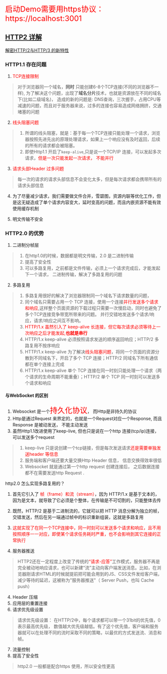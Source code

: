 
<font size=5 color=red>启动Demo需要用https协议： https://localhost:3001</font>
## [HTTP2 详解](https://juejin.im/post/5b88a4f56fb9a01a0b31a67e)
   [解密HTTP/2与HTTP/3 的新特性](https://juejin.im/post/5d9abde7e51d4578110dc77f?utm_source=gold_browser_extension)
### HTTP1.1 存在问题

1. <font color=red>TCP连接限制</font>

>对于浏览器同一个域名，**同时** 只能创建6-8个TCP连接(不同的浏览器不一样), 为了解决这个问题，出现了**域名分片**技术，也就是资源放在不同的域名下(比如二级域名)， 造成的新的问题是: DNS查询，三次握手，占用CPU等减速的问题，而且对于服务器来说，过多的连接也容易造成网络拥挤，交通堵塞的问题

2. <font color=red>线头阻塞问题</font> 

> 1. 所谓的线头阻塞，就是：基于每一个TCP连接只能处理一个请求，浏览器按照先进先出的原理处理请求，如果上一个响应没有及时返回，后续的所有的请求都会被阻塞。
> 2. 即使Http1.1 开启了`keep-alive`,只是说一个TCP/IP 连接，可以发起多次请求，<font color=red>但是一次只能发起一次请求， 不能并行</font>

3. <font color=red>请求头部Header 过多问题</font>  

> 每一次的请求的请求头部信息不会变化太多，但是每次请求都会携带所有的请求头部信息

4. 为了尽量减少请求，我们需要做文件合并，雪碧图，资源内联等优化工作，但是这无疑造成了单个请求内容变大，延时变高的问题，而且内嵌资源不能有效使用缓存机制

5. 明文传输不安全

### HTTP2.0 的优势

1. 二进制分帧层
> 1. 在http1.0的时候，数据都是明文传输，2.0 是二进制传输
> 2. 提高了安全性
> 3. 可以多路复用，之前都是文件传输，必须上一个请求完成后，才能发起下一个请求， 二进制传输，解决了多路复用的问题
2. 多路复用
> 1. 多路复用很好的解决了浏览器限制同一个域名下请求数量的问题，
> 2. 同个域名只需要占用一个 TCP 连接，使用一个连接<font color="red">并行发送多个请求和响应</font>,这样整个页面资源的下载过程只需要一次慢启动，同时也避免了多个TCP连接竞争带宽所带来的问题。
并行交错地发送多个请求/响应，请求/响应之间互不影响。
> 3. <font color="red">HTTP/1.x 虽然引入了 keep-alive 长连接，但它每次请求必须等待上一次响应之后才能发起,**也就是串行**</font>
> 4. HTTP/1.x keep-alive 必须按照请求发送的顺序返回响应；HTTP/2 多路复用不按序响应
> 5.  HTTP/1.x keep-alive 为了解决<font color=red>线头阻塞问题</font>，将同一个页面的资源分散到不同域名下，开启了多个 TCP 连接；HTTP/2 同域名下所有通信都在单个连接上完成
> 6. HTTP/1.x keep-alive 单个 TCP 连接在同一时刻只能处理一个请求（两个请求的生命周期不能重叠）；HTTP/2 单个 TCP 同一时刻可以发送多个请求和响应
#### 与WebSocket 的区别
1. Websocket 是一个<font color=red size=5>持久化协议</font>， 而Http是非持久的协议
2. Http是通过Request 来界定的，也就是一个Request对应一个Response, 而且Response 是被动发送， 不能主动发送
3. 虽然Http1.1改进使用了keep-live, 但也只是说在一个http 连接(tcp/ip)连接，可以发送多个request
> 1. keep-live 只是说创建一个tcp链接，但是每次发送请求<font color=red>还是需要单独发送header 等信息</font>
> 2. 服务端和客户端还要大量交换Http Header 信息， 信息交换得效率很低
> 3. Websocket 就是通过第一个http request 创建连接后， 之后数据连接都不在需要发送http Request . 


http2.0 怎么实现多路复用的？
1. 首先它引入了 <font color="red">帧（frame）和流（stream）</font>，因为 HTTP/1.x 是基于文本的，因为是文本，就导致了它必须是个整体，在传输是不可切割的，只能整体去传
2. 既然，HTTP/2 是基于二进制流的，它就可以把 HTTP 消息分解为独立的帧，交错发送，然后在另一端通过帧中的标识重新组装，这就是多路复用
3. <font color="red">这就实现了在同一个TCP连接中，同一时刻可以发送多个请求和响应，且不用按照顺序一一对应，即使某个请求任务耗时严重，也不会影响到其它连接的正常执行</font>
 
4. 服务器推送
> HTTP2还在一定程度上改变了传统的<font color="red">“请求-应答”</font>工作模式，服务器不再是完全被动地响应请求，也可以新建“流”主动向客户端发送消息。比如，在浏览器刚请求HTML的时候就提前把可能会用到的JS、CSS文件发给客户端，减少等待的延迟，这被称为"服务器推送"（ Server Push，也叫 Cache push）
4. Header 压缩
5. 应用层的重置连接
6. 请求优先级设置
>  请求优先级设置： 在HTTP/2中，每个请求都可以带一个31bit的优先值，0表示最高优先级， 数值越大优先级越低。有了这个优先值，客户端和服务器就可以在处理不同的流时采取不同的策略，以最优的方式发送流、消息和帧。
7. 流量控制
8. 提高了安全性
> http2.0 一般都是配合https 使用，所以安全性更高
 